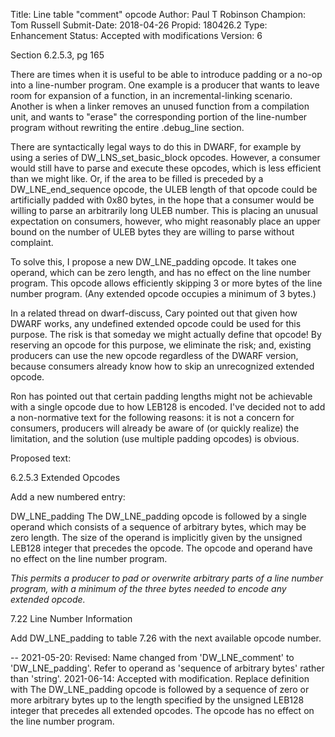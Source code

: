 Title:       Line table "comment" opcode
Author:      Paul T Robinson
Champion:    Tom Russell
Submit-Date: 2018-04-26
Propid:      180426.2
Type:        Enhancement
Status:      Accepted with modifications
Version:     6

Section 6.2.5.3, pg 165

There are times when it is useful to be able to introduce
padding or a no-op into a line-number program.  One example
is a producer that wants to leave room for expansion of a
function, in an incremental-linking scenario.  Another is
when a linker removes an unused function from a compilation
unit, and wants to "erase" the corresponding portion of the
line-number program without rewriting the entire .debug_line
section.

There are syntactically legal ways to do this in DWARF,
for example by using a series of DW_LNS_set_basic_block
opcodes.  However, a consumer would still have to parse
and execute these opcodes, which is less efficient than
we might like.  Or, if the area to be filled is preceded
by a DW_LNE_end_sequence opcode, the ULEB length of that 
opcode could be artificially padded with 0x80 bytes, in 
the hope that a consumer would be willing to parse an 
arbitrarily long ULEB number.  This is placing an unusual
expectation on consumers, however, who might reasonably
place an upper bound on the number of ULEB bytes they
are willing to parse without complaint.

To solve this, I propose a new DW_LNE_padding opcode.
It takes one operand, which can be zero length, and has
no effect on the line number program.  This opcode allows
efficiently skipping 3 or more bytes of the line number
program.  (Any extended opcode occupies a minimum of 3
bytes.)

In a related thread on dwarf-discuss, Cary pointed out
that given how DWARF works, any undefined extended opcode
could be used for this purpose.  The risk is that someday
we might actually define that opcode!  By reserving an
opcode for this purpose, we eliminate the risk; and,
existing producers can use the new opcode regardless of
the DWARF version, because consumers already know how to
skip an unrecognized extended opcode.


Ron has pointed out that certain padding lengths might
not be achievable with a single opcode due to how LEB128
is encoded.  I've decided not to add a non-normative text
for the following reasons:
it is not a concern for consumers, producers will already
be aware of (or quickly realize) the limitation, and the
solution (use multiple padding opcodes) is obvious.

Proposed text:

6.2.5.3 Extended Opcodes

Add a new numbered entry:

  DW_LNE_padding
  The DW_LNE_padding opcode is followed by a single
  operand which consists of a sequence of arbitrary bytes,
  which may be zero length.  The size of the operand is
  implicitly given by the unsigned LEB128 integer that
  precedes the opcode.  The opcode and operand have no
  effect on the line number program.

  *This permits a producer to pad or overwrite arbitrary
  parts of a line number program, with a minimum of the
  three bytes needed to encode any extended opcode.*

7.22 Line Number Information

Add DW_LNE_padding to table 7.26 with the next available
opcode number.

--
2021-05-20:  Revised:  Name changed from 'DW_LNE_comment' to 'DW_LNE_padding'.
  Refer to operand as 'sequence of arbitrary bytes' rather than 'string'.
2021-06-14:  Accepted with modification. 
  Replace definition with 
     The DW_LNE_padding opcode is followed by a sequence of
     zero or more arbitrary bytes up to the length specified
     by the unsigned LEB128 integer that precedes all extended
     opcodes. The opcode has no effect on the line number program.
